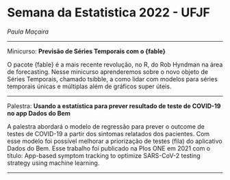# Semana da Estatistica 2022 - UFJF

*Paula Maçaira*

---

Minicurso: **Previsão de Séries Temporais com o {fable}**

O pacote {fable} é a mais recente revolução, no R, do Rob Hyndman na área de forecasting. Nesse minicurso aprenderemos sobre o novo objeto de Séries Temporais, chamado tsibble, a como lidar com modelos para séries temporais únicas e múltiplas além de gráficos super úteis.

---

Palestra: **Usando a estatística para prever resultado de teste de COVID-19 no app Dados do Bem**

A palestra abordará o modelo de regressão para prever o outcome de testes de COVID-19 a partir dos sintomas relatados dos pacientes. Com esse modelo foi possível melhorar a priorização de testes (fila) do aplicativo Dados do Bem. Esse trabalho foi publicado na Plos ONE em 2021 com o título: App-based symptom tracking to optimize SARS-CoV-2 testing strategy using machine learning.

---
